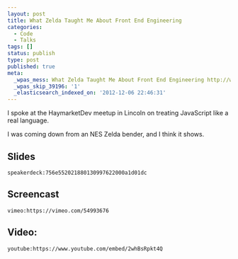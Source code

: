 ```yaml
---
layout: post
title: What Zelda Taught Me About Front End Engineering
categories:
  - Code
  - Talks
tags: []
status: publish
type: post
published: true
meta:
  _wpas_mess: What Zelda Taught Me About Front End Engineering http://wp.me/p7gnP-2L
  _wpas_skip_39196: '1'
  _elasticsearch_indexed_on: '2012-12-06 22:46:31'
---
```


I spoke at the HaymarketDev meetup in Lincoln on treating JavaScript like a real language.

I was coming down from an NES Zelda bender, and I think it shows.

## Slides

`speakerdeck:756e552021880130997622000a1d01dc`

## Screencast

`vimeo:https://vimeo.com/54993676`

## Video:

`youtube:https://www.youtube.com/embed/2whBsRpkt4Q`
